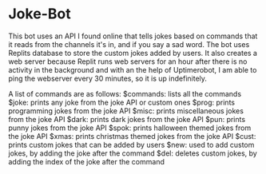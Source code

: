 # Joke-Bot

This bot uses an API I found online that tells jokes based on commands that it reads from the channels it's in, and if you say a sad word. The bot uses Replits database to store the custom jokes added by users. It also creates a web server because Replit runs web servers for an hour after there is no activity in the background and with an the help of Uptimerobot, I am able to ping the webserver every 30 minutes, so it is up indefinitely.

A list of commands are as follows:
$commands: lists all the commands
$joke: prints any joke from the joke API or custom ones
$prog: prints programming jokes from the joke API
$misc: prints miscellaneous jokes from the joke API
$dark: prints dark jokes from the joke API
$pun: prints punny jokes from the joke API
$spok: prints halloween themed jokes from the joke API
$xmas: prints christmas themed jokes from the joke API
$cust: prints custom jokes that can be added by users
$new: used to add custom jokes, by adding the joke after the command
$del: deletes custom jokes, by adding the index of the joke after the command 
